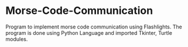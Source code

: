 # Morse-Code-Communication
Program to implement morse code communication using Flashlights. The program is done using Python Language and imported Tkinter, Turtle modules.
